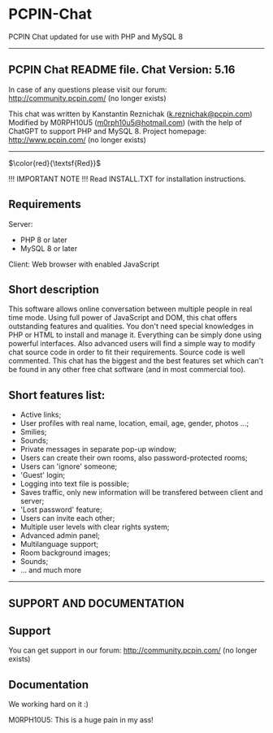 # PCPIN-Chat
PCPIN Chat updated for use with PHP and MySQL 8

-------------------------------------------------------------------------
PCPIN Chat README file.
Chat Version: 5.16
-------------------------------------------------------------------------
In case of any questions please visit our forum:
http://community.pcpin.com/ (no longer exists)

This chat was written by Kanstantin Reznichak (k.reznichak@pcpin.com)
Modified by M0RPH10U5 (m0rph10u5@hotmail.com) (with the help of ChatGPT
to support PHP and MySQL 8.
Project homepage: http://www.pcpin.com/ (no longer exists)

-------------------------------------------------------------------------

$\color{red}{\textsf{Red}}$

!!! IMPORTANT NOTE !!!
Read INSTALL.TXT for installation instructions.


Requirements
------------

Server:
- PHP 8 or later
- MySQL 8 or later

Client:
Web browser with enabled JavaScript




Short description
-----------------

This software allows online conversation between multiple people in
real time mode. Using full power of JavaScript and DOM, this chat
offers outstanding features and qualities. You don't need special
knowledges in PHP or HTML to install and manage it. Everything can be
simply done using powerful interfaces. Also advanced users will find
a simple way to modify chat source code in order to fit their requirements.
Source code is well commented. This chat has the biggest and the best
features set which can't be found in any other free chat software
(and in most commercial too).


Short features list:
--------------------

- Active links;
- User profiles with real name, location, email, age, gender, photos ...;
- Smilies;
- Sounds;
- Private messages in separate pop-up window;
- Users can create their own rooms, also password-protected rooms;
- Users can 'ignore' someone;
- 'Guest' login;
- Logging into text file is possible;
- Saves traffic, only new information will be transfered between client
  and server;
- 'Lost password' feature;
- Users can invite each other;
- Multiple user levels with clear rights system;
- Advanced admin panel;
- Multilanguage support;
- Room background images;
- Sounds;
- ... and much more



-------------------------------------------------------------------------

SUPPORT AND DOCUMENTATION
-------------------------------------------------------------------------

Support
----------------

You can get support in our forum:
http://community.pcpin.com/ (no longer exists)



Documentation
----------------

We working hard on it :)

M0RPH10U5: This is a huge pain in my ass!
